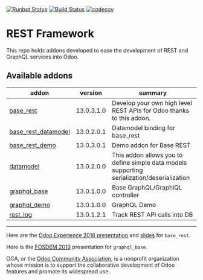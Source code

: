 [![Runbot Status](https://runbot.odoo-community.org/runbot/badge/flat/271/13.0.svg)](https://runbot.odoo-community.org/runbot/repo/github-com-oca-rest-framework-271)
[![Build Status](https://travis-ci.org/OCA/rest-framework.svg?branch=13.0)](https://travis-ci.org/OCA/rest-framework)
[![codecov](https://codecov.io/gh/OCA/rest-framework/branch/13.0/graph/badge.svg)](https://codecov.io/gh/OCA/rest-framework)

# REST Framework

This repo holds addons developed to ease the development of REST and GraphQL services into Odoo.

[//]: # (addons)

Available addons
----------------
addon | version | summary
--- | --- | ---
[base_rest](base_rest/) | 13.0.3.1.0 | Develop your own high level REST APIs for Odoo thanks to this addon.
[base_rest_datamodel](base_rest_datamodel/) | 13.0.2.0.1 | Datamodel binding for base_rest
[base_rest_demo](base_rest_demo/) | 13.0.3.0.1 | Demo addon for Base REST
[datamodel](datamodel/) | 13.0.2.0.0 | This addon allows you to define simple data models supporting serialization/deserialization
[graphql_base](graphql_base/) | 13.0.1.0.0 | Base GraphQL/GraphiQL controller
[graphql_demo](graphql_demo/) | 13.0.1.0.0 | GraphQL Demo
[rest_log](rest_log/) | 13.0.1.2.1 | Track REST API calls into DB

[//]: # (end addons)

----

Here are the [Odoo Experience 2018 presentation](https://www.youtube.com/watch?v=kWlniXgM3Sc&index=8&list=PLgRkpfC5FsCzEid-KcHTorEymPNO8QeyI) and [slides](https://docs.google.com/presentation/d/e/2PACX-1vStBIMdVI8JeUL7Ac8GlplPlbLnE3ybcrrhzqxVhjFQa-wzU2BSvBUxqAq9vl9CLxqFYctmk7_ysUDZ/pub?start=true&loop=true&delayms=3000)
for `base_rest`.

Here is the [FOSDEM 2019](https://archive.fosdem.org/2019/schedule/event/python_discover_graphql/) presentation for `graphql_base`.

OCA, or the [Odoo Community Association](http://odoo-community.org/), is a nonprofit organization whose
mission is to support the collaborative development of Odoo features and
promote its widespread use.
